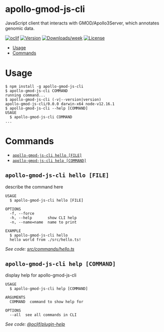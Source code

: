 apollo-gmod-js-cli
==================

JavaScript client that interacts with GMOD/Apollo3Server, which annotates genomic data.

[![oclif](https://img.shields.io/badge/cli-oclif-brightgreen.svg)](https://oclif.io)
[![Version](https://img.shields.io/npm/v/apollo-gmod-js-cli.svg)](https://npmjs.org/package/apollo-gmod-js-cli)
[![Downloads/week](https://img.shields.io/npm/dw/apollo-gmod-js-cli.svg)](https://npmjs.org/package/apollo-gmod-js-cli)
[![License](https://img.shields.io/npm/l/apollo-gmod-js-cli.svg)](https://github.com/GMOD/apollo-gmod-js/blob/master/package.json)

<!-- toc -->
* [Usage](#usage)
* [Commands](#commands)
<!-- tocstop -->
# Usage
<!-- usage -->
```sh-session
$ npm install -g apollo-gmod-js-cli
$ apollo-gmod-js-cli COMMAND
running command...
$ apollo-gmod-js-cli (-v|--version|version)
apollo-gmod-js-cli/0.0.0 darwin-x64 node-v12.16.1
$ apollo-gmod-js-cli --help [COMMAND]
USAGE
  $ apollo-gmod-js-cli COMMAND
...
```
<!-- usagestop -->
# Commands
<!-- commands -->
* [`apollo-gmod-js-cli hello [FILE]`](#apollo-gmod-js-cli-hello-file)
* [`apollo-gmod-js-cli help [COMMAND]`](#apollo-gmod-js-cli-help-command)

## `apollo-gmod-js-cli hello [FILE]`

describe the command here

```
USAGE
  $ apollo-gmod-js-cli hello [FILE]

OPTIONS
  -f, --force
  -h, --help       show CLI help
  -n, --name=name  name to print

EXAMPLE
  $ apollo-gmod-js-cli hello
  hello world from ./src/hello.ts!
```

_See code: [src/commands/hello.ts](https://github.com/GMOD/apollo-gmod-js/blob/v0.0.0/src/commands/hello.ts)_

## `apollo-gmod-js-cli help [COMMAND]`

display help for apollo-gmod-js-cli

```
USAGE
  $ apollo-gmod-js-cli help [COMMAND]

ARGUMENTS
  COMMAND  command to show help for

OPTIONS
  --all  see all commands in CLI
```

_See code: [@oclif/plugin-help](https://github.com/oclif/plugin-help/blob/v3.2.0/src/commands/help.ts)_
<!-- commandsstop -->
